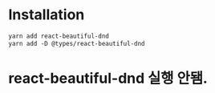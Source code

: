 # Installation
```markdown
yarn add react-beautiful-dnd 
yarn add -D @types/react-beautiful-dnd
```

# react-beautiful-dnd 실행 안됌.